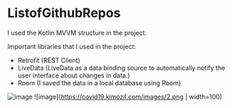 # ListofGithubRepos

I used the Kotlin MVVM structure in the project.

Important libraries that I used in the project:
- Retrofit (REST Client)
- LiveData (LiveData as a data binding source to automatically notify the user interface about changes in data.)
- Room (I saved the data in a local database using Room)

![image](https://covid19.kimozil.com/images/1.png) ![image](https://covid19.kimozil.com/images/2.png | width=100) 

